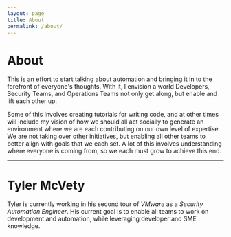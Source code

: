 ```yaml
---
layout: page
title: About
permalink: /about/
---
```

# About
This is an effort to start talking about automation and bringing it in to the forefront of everyone's thoughts.  With it, I envision a world Developers, Security Teams, and Operations Teams not only get along, but enable and lift each other up.  

Some of this involves creating tutorials for writing code, and at other times will include my vision of how we should all act socially to generate an environment where we are each contributing on our own level of expertise.  We are not taking over other initiatives, but enabling all other teams to better align with goals that we each set.  A lot of this involves understanding where everyone is coming from, so we each must grow to achieve this end.

---

# Tyler McVety

Tyler is currently working in his second tour of *VMware* as a *Security Automation Engineer*.  His current goal is to enable all teams to work on development and automation, while leveraging developer and SME knowledge.